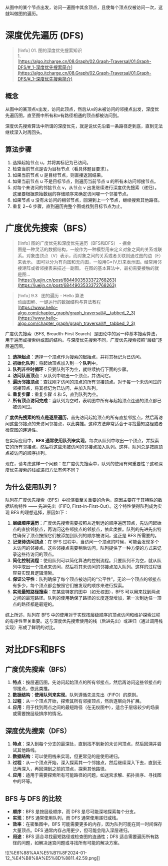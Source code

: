从图中的某个节点出发，访问一遍图中其余顶点，且使每个顶点仅被访问一次，这就叫做图的遍历。

# 深度优先遍历 (DFS)

> [!info] 01. 图的深度优先搜索知识  
> 1.  
> [https://algo.itcharge.cn/08.Graph/02.Graph-Traversal/01.Graph-DFS/#_1-深度优先搜索简介](https://algo.itcharge.cn/08.Graph/02.Graph-Traversal/01.Graph-DFS/#_1-深度优先搜索简介)  

## 概念

从图中的某顶点v出发，访问此顶点，然后从v的未被访问的邻接点出发，深度优先遍历图，直至图中所有和v有路径相通的顶点都被访问到。

深度优先搜索算法中所谓的深度优先，就是说优先沿着一条路径走到底，直到无法继续深入时再回头。

## 算法步骤

1. 选择起始节点 u，并将其标记为已访问。
2. 检查当前节点是否为目标节点（看具体题目要求）。
3. 如果当前节点 u 是目标节点，则直接返回结果。
4. 如果当前节点 u 不是目标节点，则遍历当前节点 u 的所有未访问邻接节点。
5. 对每个未访问的邻接节点 v，从节点 v 出发继续进行深度优先搜索（递归）。这里要根据原始数组的存储顺序来确定访问哪一个邻接节点。
6. 如果节点 u 没有未访问的相邻节点，回溯到上一个节点，继续搜索其他路径。
7. 重复 2∼6 步骤，直到遍历完整个图或找到目标节点为止。

# 广度优先搜索（BFS）

> [!info] 图的广度优先和深度优先遍历（BFS和DFS） - 掘金  
> 图是一种灵活的数据结构，一般作为一种模型用来定义对象之间的关系或联系。对象由顶点（V）表示，而对象之间的关系或者关联则通过图的边（E）来表示。 图可以分为有向图和无向图，一般用G=(V,E)来表示图。经常用邻接矩阵或者邻接表来描述一副图。 在图的基本算法中，最初需要接触的就是图…  
> [https://juejin.cn/post/6844903533372768263](https://juejin.cn/post/6844903533372768263)  

> [!info] 9.3   图的遍历 - Hello 算法  
> 动画图解、一键运行的数据结构与算法教程  
> [https://www.hello-algo.com/chapter_graph/graph_traversal/#__tabbed_2_3](https://www.hello-algo.com/chapter_graph/graph_traversal/#__tabbed_2_3)  

广度优先搜索（BFS, Breadth-First Search）是图论中的另一种基本搜索算法，用于遍历或搜索树或图的结构。与深度优先搜索不同，广度优先搜索按照“层级”逐层遍历图。

1. **选择起点**：选择一个顶点作为搜索的起始点，并将其标记为已访问。
2. **初始化队列**：将起始顶点加入到一个**队列**中。
3. **队列非空时循环**：只要队列不为空，就继续执行下面的步骤。
4. **访问队首顶点**：从队列中取出一个顶点，并访问它。
5. **遍历邻接顶点**：查找刚才访问的顶点的所有邻接顶点。对于每一个未访问过的邻接顶点，将其标记为已访问，并加入队列。
6. **重复步骤**：重复步骤 4 和 5，直到队列为空。
7. **所有顶点访问完成**：当队列为空时，表明图中所有与起始顶点连通的顶点都已被访问过。

**广度优先搜索的特点是逐层遍历**，首先访问起始顶点的所有直接邻接点，然后再访问这些邻接点的未访问邻接点，以此类推。这种方法非常适合于寻找最短路径或者检查图的连通性。

在实际应用中，**BFS 通常使用队列来实现**。每次从队列中取出一个顶点，并探索它的所有邻接点，然后将这些未被访问的邻接点加入队列。这样，队列总是按照顶点被访问的顺序排列。

现在，请考虑这样一个问题：在广度优先搜索中，队列的使用有何重要性？这和深度优先搜索的栈或递归方法有何不同？

## 为什么使用队列？

队列在广度优先搜索（BFS）中扮演着至关重要的角色，原因主要在于其特殊的数据结构特性 —— 先进先出（FIFO, First-In-First-Out）。这个特性使得队列成为实现 BFS 的理想选择，原因如下：

1. **层级顺序遍历**：广度优先搜索需要按照从近到远的顺序遍历顶点，先访问起始点的直接邻接点，再访问这些邻接点的邻接点，依此类推。队列的先进先出特性确保了顶点按照它们被添加到队列的顺序被访问，这正是 BFS 所需要的。
2. **记录待访问顶点**：在 BFS 过程中，当访问一个顶点的时候，可能会发现多个未访问的邻接点。这些邻接点需要稍后访问，队列提供了一种方便的方式来记录这些待访问的顶点。
3. **简化控制流程**：使用队列可以简化算法的控制流程。只要队列不为空，就从队列中取出一个顶点来访问，然后将其未访问的邻接点加入队列。这样的过程很容易实现且逻辑清晰。
4. **保证公平性**：队列确保了每个顶点被访问的“公平性”。无论一个顶点的邻接点有多少，每个顶点都会按照它们被发现的顺序来进行探索。
5. **实现最短路径搜索**：在某些特定的图中（如无权图），BFS 可以用来找到两点之间的最短路径。队列的使用确保了路径的长度逐渐增加，第一次到达任一顶点的路径都是最短的。

综上所述，队列在 BFS 中的使用对于实现按层级顺序的顶点访问和维护探索过程的有序性至关重要。这与深度优先搜索使用的栈（后进先出）或递归（通过调用栈实现）形成了鲜明的对比。

# 对比DFS和BFS

## 广度优先搜索（BFS）

1. **特点**：按层遍历图，先访问起始顶点的所有邻接点，然后再访问这些邻接点的邻接点，依此类推。
2. **数据结构**：**使用队列来实现**。队列遵循先进先出（FIFO）的原则。
3. **过程**：从一个顶点开始，探索其所有邻接顶点，然后逐层向外扩展。
4. **应用**：用于找到两点之间的最短路径（在无权图中），适合于层级较少的场景或需要按层级排序的情况。

## 深度优先搜索（DFS）

1. **特点**：深入到每个分支的最深处，直到找不到新的未访问顶点，然后回溯并尝试其他路线。
2. **数据结构**：可以使用栈来实现，但更常见的是使用递归。
3. **过程**：从一个顶点开始，深入探索其一个邻接点，然后继续深入下去，直到无法再深入，再回溯到之前的顶点，探索其他路径。
4. **应用**：适用于需要探索所有可能路径的问题，如迷宫求解、拓扑排序、寻找图中的环等。

## BFS 与 DFS 的比较

- **顺序**：BFS 是按层级顺序，而 DFS 是尽可能深地探索每个分支。
- **实现**：BFS 通常使用队列，而 DFS 通常使用递归或栈。
- **效率**：在密集图中，BFS 可能需要更多的内存，因为队列可能在同一时间保存大量顶点。DFS 通常内存占用更少，但可能会陷入深层递归。
- **用途**：BFS 适合寻找最短路径或检查图的连通性；DFS 适合需要遍历所有路径的问题，如解决迷宫问题或寻找所有可能的解决方案。

![[%E6%88%AA%E5%B1%8F2024-01-12_%E4%B8%8A%E5%8D%8811.42.59.png]]